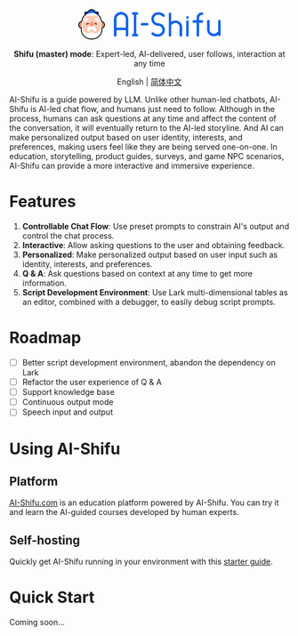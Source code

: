 <div align="center">
  <img src="assets/logo_en.png" width=256></img>
  <p><strong>Shifu (master) mode</strong>: Expert-led, AI-delivered, user follows, interaction at any time</p>

English | [简体中文](README_ZH-CN.md)
</div>

AI-Shifu is a guide powered by LLM. Unlike other human-led chatbots, AI-Shifu is AI-led chat flow, and humans just need to follow. Although in the process, humans can ask questions at any time and affect the content of the conversation, it will eventually return to the AI-led storyline. And AI can make personalized output based on user identity, interests, and preferences, making users feel like they are being served one-on-one. In education, storytelling, product guides, surveys, and game NPC scenarios, AI-Shifu can provide a more interactive and immersive experience.

# Features

1. **Controllable Chat Flow**: Use preset prompts to constrain AI's output and control the chat process.
2. **Interactive**: Allow asking questions to the user and obtaining feedback.
3. **Personalized**: Make personalized output based on user input such as identity, interests, and preferences.
4. **Q & A**: Ask questions based on context at any time to get more information.
5. **Script Development Environment**: Use Lark multi-dimensional tables as an editor, combined with a debugger, to easily debug script prompts.

# Roadmap

- [ ] Better script development environment, abandon the dependency on Lark
- [ ] Refactor the user experience of Q & A
- [ ] Support knowledge base
- [ ] Continuous output mode
- [ ] Speech input and output

# Using AI-Shifu

## Platform

[AI-Shifu.com](https://ai-shifu.com) is an education platform powered by AI-Shifu. You can try it and learn the AI-guided courses developed by human experts.

## Self-hosting

Quickly get AI-Shifu running in your environment with this [starter guide](#quick-start).

# Quick Start


Coming soon...
